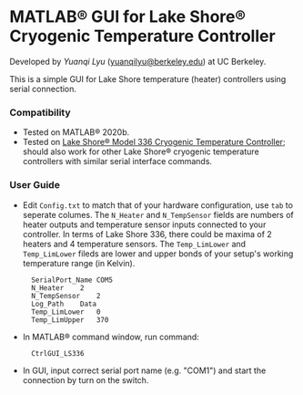 # MATLAB&reg; GUI for Lake Shore&reg; Cryogenic Temperature Controller

Developed by *Yuanqi Lyu* ([yuanqilyu@berkeley.edu](mailto:yuanqilyu@berkeley.edu)) at UC Berkeley.

This is a simple GUI for Lake Shore temperature (heater) controllers using serial connection.

### Compatibility
* Tested on MATLAB&reg; 2020b.
* Tested on [Lake Shore&reg; Model 336 Cryogenic Temperature Controller](https://www.lakeshore.com/products/categories/overview/temperature-products/cryogenic-temperature-controllers/model-336-cryogenic-temperature-controller); should also work for other Lake Shore&reg; cryogenic temperature controllers with similar serial interface commands.

### User Guide
* Edit `Config.txt` to match that of your hardware configuration, use `tab` to seperate columes. The `N_Heater` and `N_TempSensor` fields are numbers of heater outputs and temperature sensor inputs connected to your controller. In terms of Lake Shore 336, there could be maxima of 2 heaters and 4 temperature sensors. The `Temp_LimLower` and `Temp_LimLower` fileds are lower and upper bonds of your setup's working temperature range (in Kelvin).
    
        SerialPort_Name	COM5
        N_Heater	2
        N_TempSensor	2
        Log_Path	Data
        Temp_LimLower	0
        Temp_LimUpper	370
* In MATLAB&reg; command window, run command:
        
        CtrlGUI_LS336
* In GUI, input correct serial port name (e.g. "COM1") and start the connection by turn on the switch.
